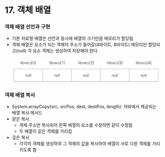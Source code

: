 # 17. 객체 배열

### 객체 배열 선언과 구현
* 기본 자료형 배열은 선언과 동시에 배열의 크기만큼 메모리가 할당됨
* 객체 배열은 요소가 되는 객체의 주소가 들어갈(4바이트, 8바이트) 메모리만 할당되고(null) 각 요소 객체는 생성하여 저장해야 한다.
<br/><br/>
  ![img_2.png](image/img_12.png)

### 객체 배열 복사
* System.arrayCopy(src, srcPos, dest, destPos, length): 자바에서 제공되는 배열 복사 메서드
* 얕은 복사
  * 객체 주소만 복사되어 한쪽 배열의 요소를 수정하면 같이 수정됨
  * 두 배열이 같은 객체를 가리킴
* 깊은 복사
  * 각각의 객체를 생성하여 그 객체의 값을 복사하여 배열이 서로 다른 객체를 가리키도록 함

